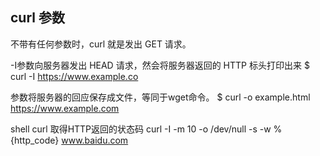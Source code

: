 ## curl 参数

不带有任何参数时，curl 就是发出 GET 请求。


-I参数向服务器发出 HEAD 请求，然会将服务器返回的 HTTP 标头打印出来
$ curl -I https://www.example.co

参数将服务器的回应保存成文件，等同于wget命令。
$ curl -o example.html https://www.example.com

shell curl 取得HTTP返回的状态码
curl -I -m 10 -o /dev/null -s -w %{http_code} www.baidu.com

